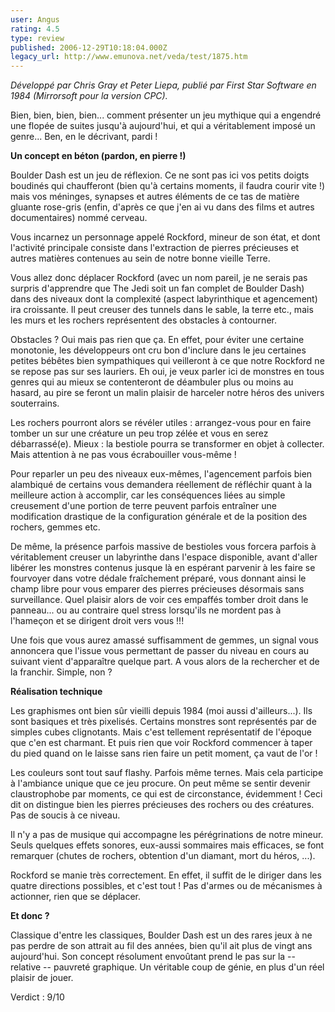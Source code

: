 ```yaml
---
user: Angus
rating: 4.5
type: review
published: 2006-12-29T10:18:04.000Z
legacy_url: http://www.emunova.net/veda/test/1875.htm
---
```

_Développé par Chris Gray et Peter Liepa, publié par First Star Software en 1984 (Mirrorsoft pour la version CPC)._  

  

Bien, bien, bien, bien... comment présenter un jeu mythique qui a engendré une flopée de suites jusqu'à aujourd'hui, et qui a véritablement imposé un genre... Ben, en le décrivant, pardi !  

  

**Un concept en béton (pardon, en pierre !)**  

  

Boulder Dash est un jeu de réflexion. Ce ne sont pas ici vos petits doigts boudinés qui chaufferont (bien qu'à certains moments, il faudra courir vite !) mais vos méninges, synapses et autres éléments de ce tas de matière gluante rose-gris (enfin, d'après ce que j'en ai vu dans des films et autres documentaires) nommé cerveau.  

  

Vous incarnez un personnage appelé Rockford, mineur de son état, et dont l'activité principale consiste dans l'extraction de pierres précieuses et autres matières contenues au sein de notre bonne vieille Terre.  

Vous allez donc déplacer Rockford (avec un nom pareil, je ne serais pas surpris d'apprendre que The Jedi soit un fan complet de Boulder Dash) dans des niveaux dont la complexité (aspect labyrinthique et agencement) ira croissante. Il peut creuser des tunnels dans le sable, la terre etc., mais les murs et les rochers représentent des obstacles à contourner.  

  

Obstacles ? Oui mais pas rien que ça. En effet, pour éviter une certaine monotonie, les développeurs ont cru bon d'inclure dans le jeu certaines petites bébêtes bien sympathiques qui veilleront à ce que notre Rockford ne se repose pas sur ses lauriers. Eh oui, je veux parler ici de monstres en tous genres qui au mieux se contenteront de déambuler plus ou moins au hasard, au pire se feront un malin plaisir de harceler notre héros des univers souterrains.  

Les rochers pourront alors se révéler utiles : arrangez-vous pour en faire tomber un sur une créature un peu trop zélée et vous en serez débarrassé(e). Mieux : la bestiole pourra se transformer en objet à collecter. Mais attention à ne pas vous écrabouiller vous-même !  

  

Pour reparler un peu des niveaux eux-mêmes, l'agencement parfois bien alambiqué de certains vous demandera réellement de réfléchir quant à la meilleure action à accomplir, car les conséquences liées au simple creusement d'une portion de terre peuvent parfois entraîner une modification drastique de la configuration générale et de la position des rochers, gemmes etc.  

De même, la présence parfois massive de bestioles vous forcera parfois à véritablement creuser un labyrinthe dans l'espace disponible, avant d'aller libérer les monstres contenus jusque là en espérant parvenir à les faire se fourvoyer dans votre dédale fraîchement préparé, vous donnant ainsi le champ libre pour vous emparer des pierres précieuses désormais sans surveillance. Quel plaisir alors de voir ces empaffés tomber droit dans le panneau... ou au contraire quel stress lorsqu'ils ne mordent pas à l'hameçon et se dirigent droit vers vous !!!  

  

Une fois que vous aurez amassé suffisamment de gemmes, un signal vous annoncera que l'issue vous permettant de passer du niveau en cours au suivant vient d'apparaître quelque part. A vous alors de la rechercher et de la franchir. Simple, non ?  

  

**Réalisation technique**  

  

Les graphismes ont bien sûr vieilli depuis 1984 (moi aussi d'ailleurs...). Ils sont basiques et très pixelisés. Certains monstres sont représentés par de simples cubes clignotants. Mais c'est tellement représentatif de l'époque que c'en est charmant. Et puis rien que voir Rockford commencer à taper du pied quand on le laisse sans rien faire un petit moment, ça vaut de l'or !  

Les couleurs sont tout sauf flashy. Parfois même ternes. Mais cela participe à l'ambiance unique que ce jeu procure. On peut même se sentir devenir claustrophobe par moments, ce qui est de circonstance, évidemment ! Ceci dit on distingue bien les pierres précieuses des rochers ou des créatures. Pas de soucis à ce niveau.  

Il n'y a pas de musique qui accompagne les pérégrinations de notre mineur. Seuls quelques effets sonores, eux-aussi sommaires mais efficaces, se font remarquer (chutes de rochers, obtention d'un diamant, mort du héros, ...).  

  

Rockford se manie très correctement. En effet, il suffit de le diriger dans les quatre directions possibles, et c'est tout ! Pas d'armes ou de mécanismes à actionner, rien que se déplacer.  

  

**Et donc ?**  

  

Classique d'entre les classiques, Boulder Dash est un des rares jeux à ne pas perdre de son attrait au fil des années, bien qu'il ait plus de vingt ans aujourd'hui. Son concept résolument envoûtant prend le pas sur la -- relative -- pauvreté graphique. Un véritable coup de génie, en plus d'un réel plaisir de jouer.  

  

Verdict : 9/10